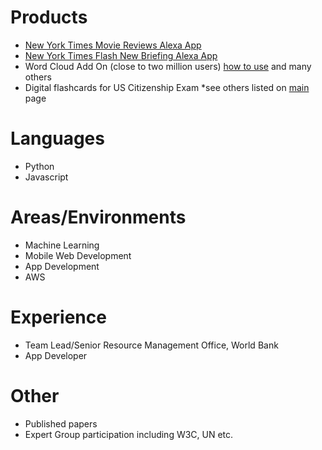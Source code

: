 # Products
* [New York Times Movie Reviews Alexa App](https://www.amazon.com/New-York-Times-Movie-Reviews/dp/B07RFKF6T5)
* [New York Times Flash New Briefing Alexa App](https://www.amazon.com/Unofficial-York-Times-Flash-Briefing/dp/B08TMW1NZC)
* Word Cloud Add On (close to two million users) [how to use](https://www.bettercloud.com/monitor/the-academy/how-to-create-a-word-cloud-in-google-docs/)
and many others
* Digital flashcards for US Citizenship Exam
*see others listed on [main](tanyagupta.github.io) page

# Languages
* Python
* Javascript

# Areas/Environments
* Machine Learning
* Mobile Web Development
* App Development
* AWS

# Experience
* Team Lead/Senior Resource Management Office, World Bank
* App Developer

# Other
* Published papers
* Expert Group participation including W3C, UN etc.
